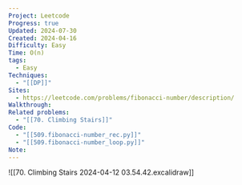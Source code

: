 ```yaml
---
Project: Leetcode
Progress: true
Updated: 2024-07-30
Created: 2024-04-16
Difficulty: Easy
Time: O(n)
tags:
  - Easy
Techniques:
  - "[[DP]]"
Sites:
  - https://leetcode.com/problems/fibonacci-number/description/
Walkthrough: 
Related problems:
  - "[[70. Climbing Stairs]]"
Code:
  - "[[509.fibonacci-number_rec.py]]"
  - "[[509.fibonacci-number_loop.py]]"
Note: 
---
```


![[70. Climbing Stairs 2024-04-12 03.54.42.excalidraw]]